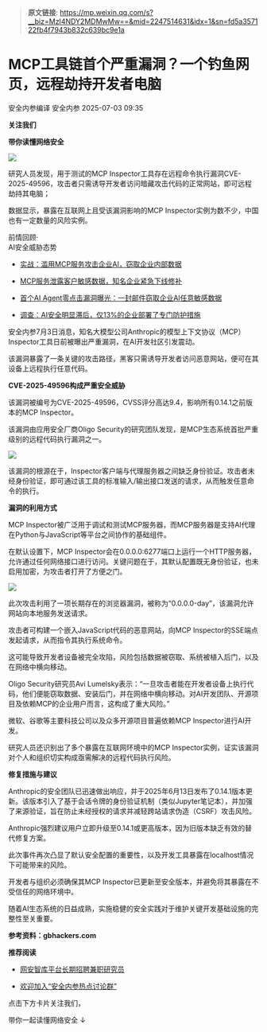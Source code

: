 > **原文链接**: https://mp.weixin.qq.com/s?__biz=MzI4NDY2MDMwMw==&mid=2247514631&idx=1&sn=fd5a357122fb4f7943b832c639bc9e1a

#  MCP工具链首个严重漏洞？一个钓鱼网页，远程劫持开发者电脑  
安全内参编译  安全内参   2025-07-03 09:35  
  
**关注我们**  
  
  
**带你读懂网络安全**  
  
  
![](https://mmbiz.qpic.cn/sz_mmbiz_jpg/FzZb53e8g7s2qrQjEausFHsxCWWyDXfDWqY52e5u2icibRjLMTySh3uq6CCTAkdicjbrichxdAoRvKwP8kBDGZibMNA/640?wx_fmt=jpeg&from=appmsg "")  
  
  
研究人员发现，用于测试的MCP Inspector工具存在远程命令执行漏洞CVE-2025-49596，攻击者只需诱导开发者访问暗藏攻击代码的正常网站，即可远程劫持其电脑；  
  
  
数据显示，暴露在互联网上且受该漏洞影响的MCP Inspector实例为数不少，中国也有一定数量的风险实例。  
  
  
前情回顾·  
AI安全威胁态势  
- [实战：滥用MCP服务攻击企业AI，窃取企业内部数据](https://mp.weixin.qq.com/s?__biz=MzI4NDY2MDMwMw==&mid=2247514575&idx=1&sn=f10507cd61978c02f006c9d9f30ef3f8&scene=21#wechat_redirect)  
  
  
- [MCP服务泄露客户敏感数据，知名企业紧急下线修补](https://mp.weixin.qq.com/s?__biz=MzI4NDY2MDMwMw==&mid=2247514546&idx=1&sn=9e475c8d0292ac7001b0d6491e030db9&scene=21#wechat_redirect)  
  
  
- [首个AI Agent零点击漏洞曝光：一封邮件窃取企业AI任意敏感数据](https://mp.weixin.qq.com/s?__biz=MzI4NDY2MDMwMw==&mid=2247514505&idx=1&sn=df286bcbf807c8444c7f8356b70aef56&scene=21#wechat_redirect)  
  
  
- [调查：AI安全明显滞后，仅13%的企业部署了专门防护措施](https://mp.weixin.qq.com/s?__biz=MzI4NDY2MDMwMw==&mid=2247514538&idx=1&sn=55d6168988c840b001b050b6c3f85311&scene=21#wechat_redirect)  
  
  
  
  
安全内参7月3日消息，知名大模型公司Anthropic的模型上下文协议（MCP）Inspector工具日前被曝出严重漏洞，在AI开发社区引发震动。  
  
该漏洞暴露了一条关键的攻击路径，黑客只需诱导开发者访问恶意网站，便可在其设备上远程执行任意代码。  
  
  
**CVE-2025-49596构成严重安全威胁**  
  
  
该漏洞被编号为CVE-2025-49596，CVSS评分高达9.4，影响所有0.14.1之前版本的MCP Inspector。  
  
该漏洞由应用安全厂商Oligo Security的研究团队发现，是MCP生态系统首批严重级别的远程代码执行漏洞之一。  
  
![](https://mmbiz.qpic.cn/sz_mmbiz_jpg/FzZb53e8g7s2qrQjEausFHsxCWWyDXfDN2C2scKzy1MCL4GEiaiaTeJdCVbqF5zEOldGbyuiak93memPHIyQMwb8Q/640?wx_fmt=jpeg&from=appmsg "")  
  
该漏洞的根源在于，Inspector客户端与代理服务器之间缺乏身份验证。攻击者未经身份验证，即可通过该工具的标准输入/输出接口发送的请求，从而触发任意命令的执行。  
  
  
**漏洞的利用方式**  
  
  
MCP Inspector被广泛用于调试和测试MCP服务器，而MCP服务器是支持AI代理在Python与JavaScript等平台之间协作的基础组件。  
  
在默认设置下，MCP Inspector会在0.0.0.0:6277端口上运行一个HTTP服务器，允许通过任何网络接口进行访问。关键问题在于，其默认配置既无身份验证，也未启用加密，为攻击者打开了方便之门。  
  
![](https://mmbiz.qpic.cn/sz_mmbiz_gif/FzZb53e8g7s2qrQjEausFHsxCWWyDXfDdwzbkvhcOXyngOfJ1aRnZS4Tb8Rp6gfRrhwLsYL5wYbwRlG8xU8qTg/640?wx_fmt=gif&from=appmsg "")  
  
此次攻击利用了一项长期存在的浏览器漏洞，被称为“0.0.0.0-day”，该漏洞允许网站向本地服务发送请求。  
  
攻击者可构建一个嵌入JavaScript代码的恶意网站，向MCP Inspector的SSE端点发起请求，从而指令其执行系统命令。  
  
这可能导致开发者设备被完全攻陷，风险包括数据被窃取、系统被植入后门，以及在网络中横向移动。  
  
Oligo Security研究员Avi Lumelsky表示：“一旦攻击者能在开发者设备上执行代码，他们便能窃取数据、安装后门，并在网络中横向移动。对AI开发团队、开源项目及依赖MCP的企业用户而言，这构成了重大风险。”  
  
微软、谷歌等主要科技公司以及众多开源项目普遍依赖MCP Inspector进行AI开发。  
  
研究人员还识别出了多个暴露在互联网环境中的MCP Inspector实例，证实该漏洞对个人和组织切实构成亟需解决的远程代码执行风险。  
  
  
**修复措施与建议**  
  
  
Anthropic的安全团队已迅速做出响应，并于2025年6月13日发布了0.14.1版本更新。该版本引入了基于会话令牌的身份验证机制（类似Jupyter笔记本），并加强了来源验证，旨在防止未经授权的请求并减轻跨站请求伪造（CSRF）攻击风险。  
  
Anthropic强烈建议用户立即升级至0.14.1或更高版本，因为旧版本缺乏有效的替代修复方案。  
  
此次事件再次凸显了默认安全配置的重要性，以及开发工具暴露在localhost情况下可能带来的风险。  
  
开发者与组织必须确保其MCP Inspector已更新至安全版本，并避免将其暴露在不受信任的网络环境中。  
  
随着AI生态系统的日益成熟，实施稳健的安全实践对于维护关键开发基础设施的完整性至关重要。  
  
  
**参考资料：gbhackers.com**  
  
  
**推荐阅读**  
- [网安智库平台长期招聘兼职研究员](http://mp.weixin.qq.com/s?__biz=MzI4NDY2MDMwMw==&mid=2247499450&idx=2&sn=2da3ca2e0b4d4f9f56ea7f7579afc378&chksm=ebfab99adc8d308c3ba6e7a74bd41beadf39f1b0e38a39f7235db4c305c06caa49ff63a0cc1d&scene=21#wechat_redirect)  
  
  
- [欢迎加入“安全内参热点讨论群”](https://mp.weixin.qq.com/s?__biz=MzI4NDY2MDMwMw==&mid=2247501251&idx=1&sn=8b6ebecbe80c1c72317948494f87b489&chksm=ebfa82e3dc8d0bf595d039e75b446e14ab96bf63cf8ffc5d553b58248dde3424fb18e6947440&token=525430415&lang=zh_CN&scene=21#wechat_redirect)  
  
  
  
  
  
  
  
  
点击下方卡片关注我们，  
  
带你一起读懂网络安全 ↓  
  
  
  
  
